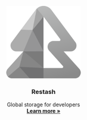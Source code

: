 <p align="center">
  <a href="https://restash.io">
    <img width="200px" src="public/restash.svg" alt="Restash Logo">
  </a>
</p>

<h3 align="center">Restash</h3>

<p align="center">
    Global storage for developers
    <br />
    <a href="https://restash.io"><strong>Learn more »</strong></a>
</p>
